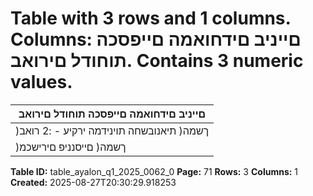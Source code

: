 # Table with 3 rows and 1 columns. Columns: םייניב םידחואמה םייפסכה תוחודל םירואב. Contains 3 numeric values.

| םייניב םידחואמה םייפסכה תוחודל םירואב |
|---|
| )ךשמה( תיאנובשחה תוינידמה ירקיע - :2 רואב |
| )ךשמה( םייסנניפ םירישכמ | 9 ימואלניב יפסכ חוויד ןקתו | חוטיב יזוח | 17 ימואלניב יפסכ חוויד ןקת לש הנושארל םושיי .ד |

**Table ID:** table_ayalon_q1_2025_0062_0
**Page:** 71
**Rows:** 3
**Columns:** 1
**Created:** 2025-08-27T20:30:29.918253
